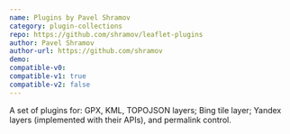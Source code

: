 ```yaml
---
name: Plugins by Pavel Shramov
category: plugin-collections
repo: https://github.com/shramov/leaflet-plugins
author: Pavel Shramov
author-url: https://github.com/shramov
demo: 
compatible-v0:
compatible-v1: true
compatible-v2: false
---
```


A set of plugins for: GPX, KML, TOPOJSON layers; Bing tile layer; Yandex layers (implemented with their APIs), and permalink control.
